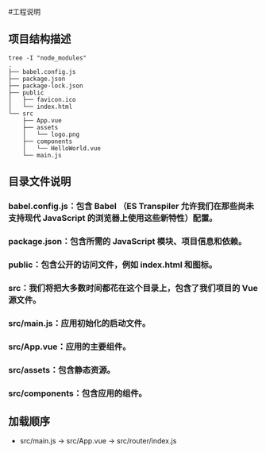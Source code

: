 #工程说明
## 项目结构描述
```
tree -I "node_modules"
.
├── babel.config.js
├── package.json
├── package-lock.json
├── public
│   ├── favicon.ico
│   └── index.html
└── src
    ├── App.vue
    ├── assets
    │   └── logo.png
    ├── components
    │   └── HelloWorld.vue
    └── main.js
```
## 目录文件说明
### babel.config.js：包含 Babel （ES Transpiler 允许我们在那些尚未支持现代 JavaScript 的浏览器上使用这些新特性）配置。
### package.json：包含所需的 JavaScript 模块、项目信息和依赖。
### public：包含公开的访问文件，例如 index.html 和图标。
### src：我们将把大多数时间都花在这个目录上，包含了我们项目的 Vue 源文件。
### src/main.js：应用初始化的启动文件。
### src/App.vue：应用的主要组件。
### src/assets：包含静态资源。
### src/components：包含应用的组件。

## 加载顺序
* src/main.js -> src/App.vue -> src/router/index.js




